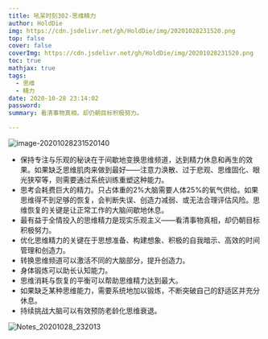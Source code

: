 ```yaml
---
title: 吼呆时刻302-思维精力
author: HoldDie
img: https://cdn.jsdelivr.net/gh/HoldDie/img/20201028231520.png
top: false
cover: false
coverImg: https://cdn.jsdelivr.net/gh/HoldDie/img/20201028231520.png
toc: true
mathjax: true
tags:
  - 思维
  - 精力
date: 2020-10-28 23:14:02
password:
summary: 看清事物真相，却仍朝目标积极努力。

---
```


![image-20201028231520140](https://cdn.jsdelivr.net/gh/HoldDie/img/20201028231520.png)

- 保持专注与乐观的秘诀在于间歇地变换思维频道，达到精力休息和再生的效果。如果缺乏思维肌肉来做到最好——注意力涣散、过于悲观、思维固化、眼光狭窄等，则需要通过系统训练重塑这种能力。
- 思考会耗费巨大的精力。只占体重的2%大脑需要人体25%的氧气供给。如果思维得不到足够的恢复，会判断失误、创造力减弱、或无法合理评估风险。思维恢复的关键是让正常工作的大脑间歇地休息。
- 最有益于全情投入的思维精力是现实乐观主义——看清事物真相，却仍朝目标积极努力。
- 优化思维精力的关键在于思想准备、构建想象、积极的自我暗示、高效的时间管理和创造力。
- 转换思维频道可以激活不同的大脑部分，提升创造力。
- 身体锻炼可以助长认知能力。
- 思维消耗与恢复的平衡可以帮助思维精力达到最大。
- 如果缺乏某种思维能力，需要系统地加以锻炼，不断突破自己的舒适区并充分休息。
- 持续挑战大脑可以有效预防老龄化思维衰退。

![Notes_20201028_232013](https://cdn.jsdelivr.net/gh/HoldDie/img/20201028232141.jpg)

